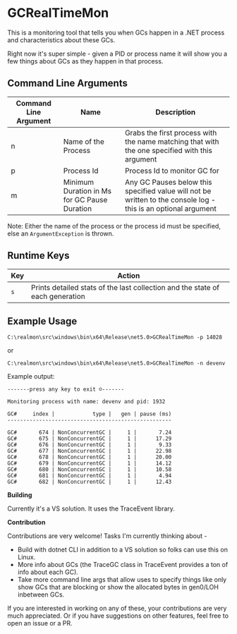 # GCRealTimeMon
This is a monitoring tool that tells you when GCs happen in a .NET process and characteristics about these GCs.

Right now it's super simple - given a PID or process name it will show you a few things about GCs as they happen in that process.

## Command Line Arguments

| Command Line Argument | Name | Description |
|-----|-----|-----|
| n | Name of the Process | Grabs the first process with the name matching that with the one specified with this argument |
| p | Process Id | Process Id to monitor GC for |
| m | Minimum Duration in Ms for GC Pause Duration | Any GC Pauses below this specified value will not be written to the console log - this is an optional argument |

Note: Either the name of the process or the process id must be specified, else an ``ArgumentException`` is thrown.

## Runtime Keys

| Key | Action |
|-----|-----|
| `s` | Prints detailed stats of the last collection and the state of each generation |

## Example Usage

```
C:\realmon\src\windows\bin\x64\Release\net5.0>GCRealTimeMon -p 14028
```

or

```
C:\realmon\src\windows\bin\x64\Release\net5.0>GCRealTimeMon -n devenv
```

Example output:

```
-------press any key to exit ☺-------

Monitoring process with name: devenv and pid: 1932

GC#     index |            type |   gen | pause (ms)
----------------------------------------------------

GC#       674 | NonConcurrentGC |     1 |       7.24
GC#       675 | NonConcurrentGC |     1 |      17.29
GC#       676 | NonConcurrentGC |     1 |       9.33
GC#       677 | NonConcurrentGC |     1 |      22.98
GC#       678 | NonConcurrentGC |     1 |      20.00
GC#       679 | NonConcurrentGC |     1 |      14.12
GC#       680 | NonConcurrentGC |     1 |      10.58
GC#       681 | NonConcurrentGC |     1 |       4.94
GC#       682 | NonConcurrentGC |     1 |      12.43
```

**Building**

Currently it's a VS solution. It uses the TraceEvent library.

**Contribution**

Contributions are very welcome! Tasks I'm currently thinking about -

+ Build with dotnet CLI in addition to a VS solution so folks can use this on Linux.
+ More info about GCs (the TraceGC class in TraceEvent provides a ton of info about each GC).
+ Take more command line args that allow uses to specify things like only show GCs that are blocking or show the allocated bytes in gen0/LOH inbetween GCs.

If you are interested in working on any of these, your contributions are very much appreciated. Or if you have suggestions on other features, feel free to open an issue or a PR. 
